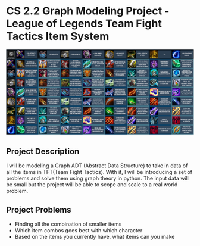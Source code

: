 # CS 2.2 Graph Modeling Project - League of Legends Team Fight Tactics Item System

![TFT Items](imgs/tft-times.png)

## Project Description
I will be modeling a Graph ADT (Abstract Data Structure) to take in data of all the items in TFT(Team Fight Tactics). With it, I will be introducing a set of problems and solve them using graph theory in python. The input data will be small but the project will be able to scope and scale to a real world problem.

## Project Problems
- Finding all the combination of smaller items
- Which item combos goes best with which character
- Based on the items you currently have, what items can you make
